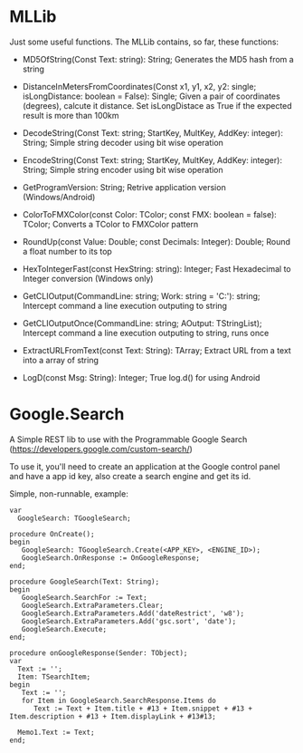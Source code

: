 # MLLib
Just some useful functions. The MLLib contains, so far, these functions:

- MD5OfString(Const Text: string): String;
  Generates the MD5 hash from a string
  
- DistanceInMetersFromCoordinates(Const x1, y1, x2, y2: single; isLongDistance: boolean = False): Single;
 Given a pair of coordinates (degrees), calcute it distance. Set isLongDistace as True if the expected result is more than 100km
 
- DecodeString(Const Text: string; StartKey, MultKey, AddKey: integer): String;
  Simple string decoder using bit wise operation
  
- EncodeString(Const Text: string; StartKey, MultKey, AddKey: integer): String;
  Simple string encoder using bit wise operation
  
- GetProgramVersion: String;
  Retrive application version (Windows/Android)
  
- ColorToFMXColor(const Color: TColor; const FMX: boolean = false): TColor;
  Converts a TColor to FMXColor pattern
  
- RoundUp(const Value: Double; const Decimals: Integer): Double;
  Round a float number to its top 

- HexToIntegerFast(const HexString: string): Integer;
  Fast Hexadecimal to Integer conversion (Windows only)
  
- GetCLIOutput(CommandLine: string; Work: string = 'C:\'): string;
  Intercept command a line execution outputing to string
  
- GetCLIOutputOnce(CommandLine: string; AOutput: TStringList);
  Intercept command a line execution outputing to string, runs once
  
- ExtractURLFromText(const Text: String): TArray<String>;
  Extract URL from a text into a array of string
  
- LogD(const Msg: String): Integer;
  True log.d() for using Android

# Google.Search

A Simple REST lib to use with the Programmable Google Search (https://developers.google.com/custom-search/)

  To use it, you'll need to create an application at the Google control panel and have a app id key, also create a search engine and get its id.
  
  Simple, non-runnable, example:
  ```
  var
    GoogleSearch: TGoogleSearch;

  procedure OnCreate();
  begin
     GoogleSearch: TGoogleSearch.Create(<APP_KEY>, <ENGINE_ID>);
     GoogleSearch.OnResponse := OnGoogleResponse;
  end;
  
  procedure GoogleSearch(Text: String);
  begin
     GoogleSearch.SearchFor := Text;
     GoogleSearch.ExtraParameters.Clear;
     GoogleSearch.ExtraParameters.Add('dateRestrict', 'w8');
     GoogleSearch.ExtraParameters.Add('gsc.sort', 'date');
     GoogleSearch.Execute;
  end;
  
  procedure onGoogleResponse(Sender: TObject);
  var
    Text := '';
    Item: TSearchItem;
  begin
     Text := '';
     for Item in GoogleSearch.SearchResponse.Items do
        Text := Text + Item.title + #13 + Item.snippet + #13 + Item.description + #13 + Item.displayLink + #13#13; 
     
    Memo1.Text := Text;
  end;
  ```
